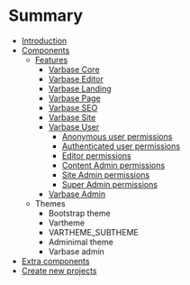 # Summary

* [Introduction](README.md)
* [Components](chapter1.md)
    * [Features](features.md)
        * [Varbase Core](varbase-core.md)
        * [Varbase Editor](varbase-editor.md)
        * [Varbase Landing](varbase-landing.md)
        * [Varbase Page](varbase-page.md)
        * [Varbase SEO](varbase-seo.md)
        * [Varbase Site](varbase-site.md)
        * [Varbase User](varbase-user.md)
            * [Anonymous user permissions](anonymous-user-permissions.md)
            * [Authenticated user permissions](authenticated-user-permissions.md)
            * [Editor permissions](editor-permissions.md)
            * [Content Admin permissions](content-admin-permissions.md)
            * [Site Admin permissions](site-admin-permissions.md)
            * [Super Admin permissions](super-admin-permissions.md)
        * [Varbase Admin](varbase-admin.md)
    * Themes
        * Bootstrap theme
        * Vartheme
        * VARTHEME\_SUBTHEME
        * Adminimal theme
        * Varbase admin
* [Extra components](extra-components.md)
* [Create new projects](features.md)

